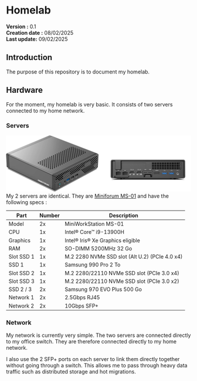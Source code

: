 # Homelab

**Version :**               0.1 \
**Creation date :**         08/02/2025 \
**Last update:**            09/02/2025

## Introduction

The purpose of this repository is to document my homelab.

## Hardware

For the moment, my homelab is very basic.
It consists of two servers connected to my home network.

### Servers

![Miniforum MS-01 illustration](assets/miniforum_ms_01.png)
My 2 servers are identical.
They are [Miniforum MS-01](https://store.minisforum.com/products/minisforum-ms-01)
and have the following specs :

| Part       | Number | Description                                    |
| ---------- | ------ | ---------------------------------------------- |
| Model      | 2x     | MiniWorkStation MS-01                          |
| CPU        | 1x     | Intel® Core™ i9-13900H                         |
| Graphics   | 1x     | Intel® Iris® Xe Graphics eligible              |
| RAM        | 2x     | SO-DIMM 5200MHz 32 Go                          |
| Slot SSD 1 | 1x     | M.2 2280 NVMe SSD slot (Alt U.2) (PCIe 4.0 x4) |
| SSD 1      | 1x     | Samsung 990 Pro 2 To                           |
| Slot SSD 2 | 1x     | M.2 2280/22110 NVMe SSD slot (PCIe 3.0 x4)     |
| Slot SSD 3 | 1x     | M.2 2280/22110 NVMe SSD slot (PCIe 3.0 x2)     |
| SSD 2 / 3  | 2x     | Samsung 970 EVO Plus 500 Go                    |
| Network 1  | 2x     | 2.5Gbps RJ45                                   |
| Network 2  | 2x     | 10Gbps SFP+                                    |

### Network

My network is currently very simple.
The two servers are connected directly to my office switch.
They are therefore connected directly to my home network.

I also use the 2 SFP+ ports on each server to link them directly together
without going through a switch.
This allows me to pass through heavy data traffic such as distributed storage
and hot migrations.
